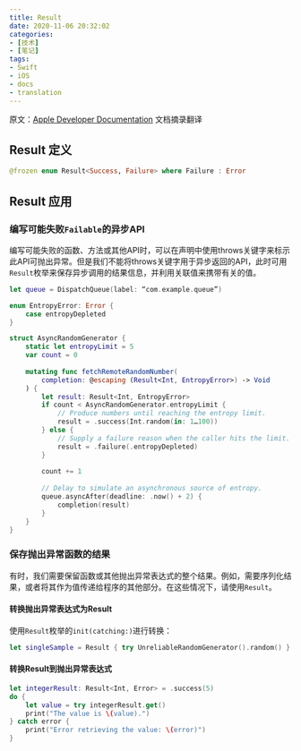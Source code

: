 ```yaml
---
title: Result
date: 2020-11-06 20:32:02
categories: 
- [技术]
- [笔记]
tags:
- Swift
- iOS
- docs
- translation
---
```


原文：[Apple Developer Documentation](https://developer.apple.com/documentation/swift/result)
文档摘录翻译
## Result 定义
```Swift
@frozen enum Result<Success, Failure> where Failure : Error
```

## Result 应用
### 编写可能失败`Failable`的异步API
编写可能失败的函数、方法或其他API时，可以在声明中使用throws关键字来标示此API可抛出异常。但是我们不能将throws关键字用于异步返回的API，此时可用`Result`枚举来保存异步调用的结果信息，并利用关联值来携带有关的值。
```Swift
let queue = DispatchQueue(label: “com.example.queue”)

enum EntropyError: Error {
    case entropyDepleted
}

struct AsyncRandomGenerator {
    static let entropyLimit = 5
    var count = 0
    
    mutating func fetchRemoteRandomNumber(
        completion: @escaping (Result<Int, EntropyError>) -> Void
    ) {
        let result: Result<Int, EntropyError>
        if count < AsyncRandomGenerator.entropyLimit {
            // Produce numbers until reaching the entropy limit.
            result = .success(Int.random(in: 1…100))
        } else {
            // Supply a failure reason when the caller hits the limit.
            result = .failure(.entropyDepleted)
        }
        
        count += 1
        
        // Delay to simulate an asynchronous source of entropy.
        queue.asyncAfter(deadline: .now() + 2) {
            completion(result)
        }
    }
}
```
### 保存抛出异常函数的结果
有时，我们需要保留函数或其他抛出异常表达式的整个结果。例如，需要序列化结果，或者将其作为值传递给程序的其他部分。在这些情况下，请使用`Result`。
#### 转换抛出异常表达式为Result
使用`Result`枚举的`init(catching:)`进行转换：
```Swift
let singleSample = Result { try UnreliableRandomGenerator().random() }
```

#### 转换Result到抛出异常表达式
```Swift
let integerResult: Result<Int, Error> = .success(5)
do {
    let value = try integerResult.get()
    print("The value is \(value).")
} catch error {
    print("Error retrieving the value: \(error)")
}

```